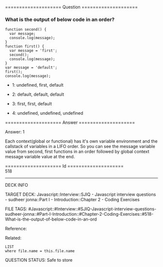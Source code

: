 ==================== Question ====================  

### What is the output of below code in an order?

<!-- codeblock-start -->
<pre><code class="hljs language-javascript"><span class="hljs-keyword">function</span> <span class="hljs-title function_">second</span>(<span class="hljs-params"></span>) {
  <span class="hljs-keyword">var</span> message;
  <span class="hljs-variable language_">console</span>.<span class="hljs-title function_">log</span>(message);
}
<span class="hljs-keyword">function</span> <span class="hljs-title function_">first</span>(<span class="hljs-params"></span>) {
  <span class="hljs-keyword">var</span> message = <span class="hljs-string">'first'</span>;
  <span class="hljs-title function_">second</span>();
  <span class="hljs-variable language_">console</span>.<span class="hljs-title function_">log</span>(message);
}
<span class="hljs-keyword">var</span> message = <span class="hljs-string">'default'</span>;
<span class="hljs-title function_">first</span>();
<span class="hljs-variable language_">console</span>.<span class="hljs-title function_">log</span>(message);
</code></pre>
<!-- codeblock-end -->

- 1: undefined, first, default

- 2: default, default, default

- 3: first, first, default

- 4: undefined, undefined, undefined  

==================== Answer ====================  

Answer: 1

Each context(global or functional) has it's own variable environment and the callstack of variables in a LIFO order. So you can see the message variable value from second, first functions in an order followed by global context message variable value at the end.

==================== Id ====================  
518

---

DECK INFO

TARGET DECK: Javascript::Interview::SJIQ - Javascript interview questions - sudheer jonna::Part I - Introduction::Chapter 2 - Coding Exercises

FILE TAGS: #Javascript::#Interview::#SJIQ-Javascript-interview-questions-sudheer-jonna::#Part-I-Introduction::#Chapter-2-Coding-Exercises::#518-What-is-the-output-of-below-code-in-an-ord

Reference:

Related:

```dataview
LIST
where file.name = this.file.name
```

QUESTION STATUS: Safe to store
